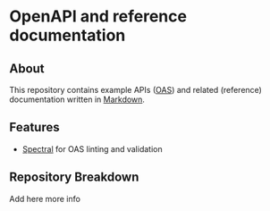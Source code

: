 # OpenAPI and reference documentation

## About

This repository contains example APIs ([OAS](https://en.wikipedia.org/wiki/OpenAPI_Specification "Link to OAS on Wikipedia"))
and related (reference) documentation written in [Markdown](https://en.wikipedia.org/wiki/Markdown "Link to Wikipedia").

## Features

- [Spectral](https://stoplight.io/open-source/spectral "Link to Website of Spectral") for OAS linting and validation

## Repository Breakdown

Add here more info